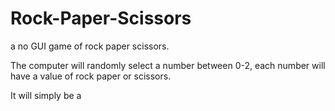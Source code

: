 # Rock-Paper-Scissors
a no GUI game of rock paper scissors.

The computer will randomly select a number between 0-2, each number will have a value of rock paper or scissors.

It will simply be a <script> running in an html file.

There will be no actual content on the website, it will strictly be played from the console.

The user can enter r or rock, p or paper, s or scissors, or e or exit to exit the game.

The score will be tracked and expressed to the user.

It's just rock paper scissors so I don't think it justifies more info.
